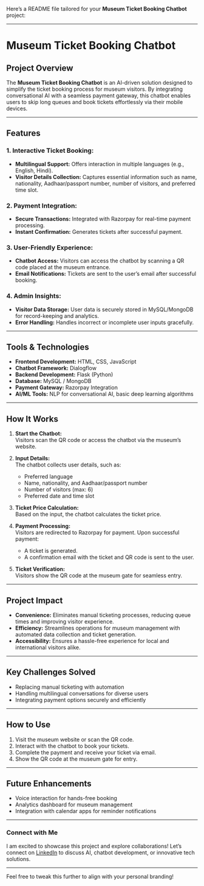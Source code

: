 Here’s a README file tailored for your **Museum Ticket Booking Chatbot** project:

---

# **Museum Ticket Booking Chatbot**

## **Project Overview**
The **Museum Ticket Booking Chatbot** is an AI-driven solution designed to simplify the ticket booking process for museum visitors. By integrating conversational AI with a seamless payment gateway, this chatbot enables users to skip long queues and book tickets effortlessly via their mobile devices.

---

## **Features**
### **1. Interactive Ticket Booking:**
- **Multilingual Support:** Offers interaction in multiple languages (e.g., English, Hindi).  
- **Visitor Details Collection:** Captures essential information such as name, nationality, Aadhaar/passport number, number of visitors, and preferred time slot.  

### **2. Payment Integration:**
- **Secure Transactions:** Integrated with Razorpay for real-time payment processing.  
- **Instant Confirmation:** Generates tickets after successful payment.  

### **3. User-Friendly Experience:**
- **Chatbot Access:** Visitors can access the chatbot by scanning a QR code placed at the museum entrance.  
- **Email Notifications:** Tickets are sent to the user’s email after successful booking.  

### **4. Admin Insights:**
- **Visitor Data Storage:** User data is securely stored in MySQL/MongoDB for record-keeping and analytics.  
- **Error Handling:** Handles incorrect or incomplete user inputs gracefully.

---

## **Tools & Technologies**
- **Frontend Development:** HTML, CSS, JavaScript  
- **Chatbot Framework:** Dialogflow  
- **Backend Development:** Flask (Python)  
- **Database:** MySQL / MongoDB  
- **Payment Gateway:** Razorpay Integration  
- **AI/ML Tools:** NLP for conversational AI, basic deep learning algorithms  

---

## **How It Works**
1. **Start the Chatbot:**  
   Visitors scan the QR code or access the chatbot via the museum’s website.  

2. **Input Details:**  
   The chatbot collects user details, such as:  
   - Preferred language  
   - Name, nationality, and Aadhaar/passport number  
   - Number of visitors (max: 6)  
   - Preferred date and time slot  

3. **Ticket Price Calculation:**  
   Based on the input, the chatbot calculates the ticket price.  

4. **Payment Processing:**  
   Visitors are redirected to Razorpay for payment. Upon successful payment:  
   - A ticket is generated.  
   - A confirmation email with the ticket and QR code is sent to the user.  

5. **Ticket Verification:**  
   Visitors show the QR code at the museum gate for seamless entry.

---

## **Project Impact**
- **Convenience:** Eliminates manual ticketing processes, reducing queue times and improving visitor experience.  
- **Efficiency:** Streamlines operations for museum management with automated data collection and ticket generation.  
- **Accessibility:** Ensures a hassle-free experience for local and international visitors alike.

---

## **Key Challenges Solved**
- Replacing manual ticketing with automation  
- Handling multilingual conversations for diverse users  
- Integrating payment options securely and efficiently  

---

## **How to Use**
1. Visit the museum website or scan the QR code.  
2. Interact with the chatbot to book your tickets.  
3. Complete the payment and receive your ticket via email.  
4. Show the QR code at the museum gate for entry.

---

## **Future Enhancements**
- Voice interaction for hands-free booking  
- Analytics dashboard for museum management  
- Integration with calendar apps for reminder notifications  

---

### **Connect with Me**
I am excited to showcase this project and explore collaborations! Let’s connect on [LinkedIn](#) to discuss AI, chatbot development, or innovative tech solutions.  

--- 

Feel free to tweak this further to align with your personal branding!
